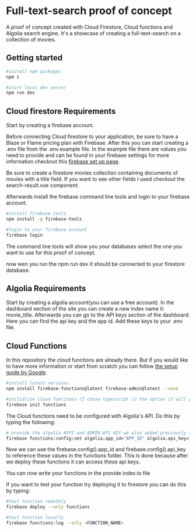 # Full-text-search proof of concept

A proof of concept created with Cloud Firestore, Cloud functions and Algolia search engine. It's a showcase of creating a full-text-search on a collection of movies.

## Getting started

``` bash
#install npm packages
npm i 

#start local dev server
npm run dev
```

## Cloud firestore Requirements

Start by creating a firebase account.

Before connecting Cloud firestore to your application, be sure to have a Blaze or Flame pricing plan with Firebase. After this you can start creating a .env file from the .env.example file. In the example file there are values you need to provide and can be found in your firebase settings for more information checkout this [firebase set up page](https://firebase.google.com/docs/web/setup?authuser=0#run_a_local_web_server_for_development).

Be sure to create a firestore movies collection containing documents of movies with a title field. If you want to see other fields I used checkout the search-result.vue component. 

Afterwards install the firebase command line tools and login to your firebase account.

``` bash
#install firebase tools
npm install -g firebase-tools

#login to your firebase account
firebase login
```

The command line tools will show you your databases select the one you want to use for this proof of concept.

now wen you run the npm run dev it should be connected to your firestore database.

## Algolia Requirements

Start by creating a algolia account(you can use a free account). In the dashboard section of the site you can create a new index name it: movie_title. Afterwards you can go to the API keys section of the dashboard. Here you can find the api key and the app id. Add these keys to your .env file.

## Cloud Functions
In this repository the cloud functions are already there. But if you would like  to have more information or start from scratch you can follow [the setup guide by Google](https://firebase.google.com/docs/functions/get-started).

``` bash
#install latest versions
npm install firebase-functions@latest firebase-admin@latest --save

#initialize cloud funcitons (I chose typescript in the option it will give you)
firebase init functions
```

The Cloud functions need to be configured with Algolia's API. Do this by typing the following:

``` bash
# provide the algolia APPI and ADMIN API KEY we also added previously in the .env file
firebase functions:config:set algolia.app_id="APP_ID" algolia.api_key="API_KEY"
```

Now we can use the firebase.config().app_id and firebase.config().api_key to reference these values in the functions folder. This is done because after we deploy these functions it can access these api keys.

You can now write your functions in the provide index.ts file

If you want to test your function try deploying it to firestore you can do this by typing:

```bash
#test function remotely
firebase deploy --only functions

#test function locally
firebase functions:log --only <FUNCTION_NAME>
```
